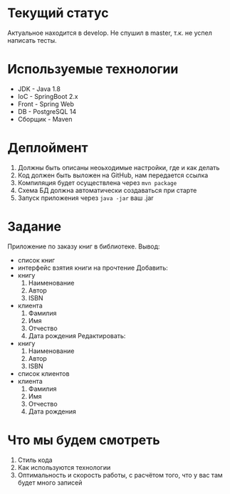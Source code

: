 # Текущий статус

Актуальное находится в develop. Не спушил в master, т.к. не успел написать тесты.

# Используемые технологии

* JDK - Java 1.8
* IoC - SpringBoot 2.x
* Front - Spring Web
* DB - PostgreSQL 14
* Сборщик - Maven


# Деплоймент

1. Должны быть описаны неоьходимые настройки, где и как делать
2. Код должен быть выложен на GitHub, нам передается ссылка
3. Компиляция будет осуществлена через `mvn package`
4. Схема БД должна автоматически создаваться при старте
5. Запуск приложения через `java -jar` ваш .jar

# Задание

Приложение по заказу книг в библиотеке.
Вывод: 
* список книг
* интерфейс взятия книги на прочтение 
Добавить: 
* книгу
  1. Наименование
  2. Автор
  3. ISBN
* клиента
  1. Фамилия
  2. Имя
  3. Отчество
  4. Дата рождения
Редактировать:
* книгу
  1. Наименование
  2. Автор
  3. ISBN
* список клиентов
* клиента
  1. Фамилия
  2. Имя
  3. Отчество
  4. Дата рождения

# Что мы будем смотреть
1. Стиль кода
2. Как используются технологии
3. Оптимальность и скорость работы, с расчётом того, что у вас там будет много записей



